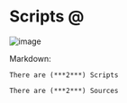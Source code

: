 # Scripts @
![image](https://user-images.githubusercontent.com/96150066/176558867-237a1612-29e4-45c2-90bc-c0902bda6427.png)

Markdown:

```
There are (***2***) Scripts

There are (***2***) Sources
```
